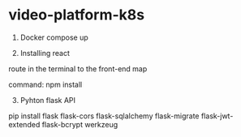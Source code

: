 # video-platform-k8s

1. Docker compose up

2. Installing react 

route in the terminal to the front-end map 

command: npm install

3. Pyhton flask API

pip install flask flask-cors flask-sqlalchemy flask-migrate flask-jwt-extended flask-bcrypt werkzeug